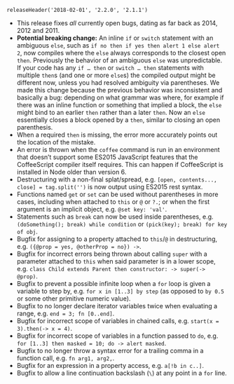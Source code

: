 ```
releaseHeader('2018-02-01', '2.2.0', '2.1.1')
```

*   This release fixes *all* currently open bugs, dating as far back as 2014, 2012 and 2011.
*   **Potential breaking change:** An inline `if` or `switch` statement with an ambiguous `else`, such as `if no then if yes then alert 1 else alert 2`, now compiles where the `else` always corresponds to the closest open `then`. Previously the behavior of an ambiguous `else` was unpredictable. If your code has any `if … then` or `switch … then` statements with multiple `then`s (and one or more `else`s) the compiled output might be different now, unless you had resolved ambiguity via parentheses. We made this change because the previous behavior was inconsistent and basically a bug: depending on what grammar was where, for example if there was an inline function or something that implied a block, the `else` might bind to an earlier `then` rather than a later `then`. Now an `else` essentially closes a block opened by a `then`, similar to closing an open parenthesis.
*   When a required `then` is missing, the error more accurately points out the location of the mistake.
*   An error is thrown when the `coffee` command is run in an environment that doesn’t support some ES2015 JavaScript features that the CoffeeScript compiler itself requires. This can happen if CoffeeScript is installed in Node older than version 6.
*   Destructuring with a non-final splat/spread, e.g. `[open, contents..., close] = tag.split('')` is now output using ES2015 rest syntax.
*   Functions named `get` or `set` can be used without parentheses in more cases, including when attached to `this` or `@` or `?.`; or when the first argument is an implicit object, e.g. `@set key: 'val'`.
*   Statements such as `break` can now be used inside parentheses, e.g. `(doSomething(); break) while condition` or `(pick(key); break) for key of obj`.
*   Bugfix for assigning to a property attached to `this`/`@` in destructuring, e.g. `({@prop = yes, @otherProp = no}) ->`.
*   Bugfix for incorrect errors being thrown about calling `super` with a parameter attached to `this` when said parameter is in a lower scope, e.g. `class Child extends Parent then constructor: -> super(-> @prop)`.
*   Bugfix to prevent a possible infinite loop when a `for` loop is given a variable to step by, e.g. `for x in [1..3] by step` (as opposed to `by 0.5` or some other primitive numeric value).
*   Bugfix to no longer declare iterator variables twice when evaluating a range, e.g. `end = 3; fn [0..end]`.
*   Bugfix for incorrect scope of variables in chained calls, e.g. `start(x = 3).then(-> x = 4)`.
*   Bugfix for incorrect scope of variables in a function passed to `do`, e.g. `for [1..3] then masked = 10; do -> alert masked`.
*   Bugfix to no longer throw a syntax error for a trailing comma in a function call, e.g. `fn arg1, arg2,`.
*   Bugfix for an expression in a property access, e.g. `a[!b in c..]`.
*   Bugfix to allow a line continuation backslash (`\`) at any point in a `for` line.
